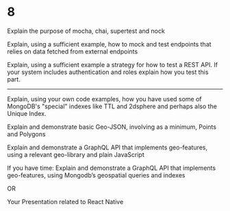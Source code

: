 # 8

Explain the purpose of mocha, chai, supertest and nock  

Explain, using a sufficient example, how to mock and test endpoints that relies on data fetched from external endpoints  

Explain, using a sufficient example a strategy for how to test a REST API. If your system includes authentication and roles explain how you test this part.

---

Explain, using your own code examples, how you have used some of MongoDB's "special" indexes like TTL and 2dsphere and perhaps also the Unique Index.  

Explain and demonstrate basic Geo-JSON, involving as a minimum, Points and Polygons  

Explain and demonstrate a GraphQL API that implements geo-features, using a relevant geo-library and plain JavaScript  

If you have time: Explain and demonstrate a GraphQL API that implements geo-features, using Mongodb’s geospatial queries and indexes

OR

Your Presentation related to React Native

